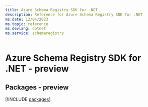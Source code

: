 ```yaml
---
title: Azure Schema Registry SDK for .NET
description: Reference for Azure Schema Registry SDK for .NET
ms.date: 12/04/2023
ms.topic: reference
ms.devlang: dotnet
ms.service: schemaregistry
---
```

# Azure Schema Registry SDK for .NET - preview
## Packages - preview
[!INCLUDE [packages](schema-registry-index.md)]